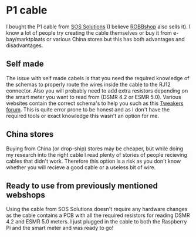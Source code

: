 # P1 cable

I bought the P1 cable from [SOS Solutions](https://www.sossolutions.nl/slimme-meter-kabel) (I believe [ROBBshop](https://www.robbshop.nl/slimme-meter-kabel) also sells it). I know a lot of people try creating the cable themselves or buy it from e-bay/marktplaats or various China stores but this has both advantages and disadvantages.

## Self made

The issue with self made cabels is that you need the required knowledge of the schemas to properly route the wires inside the cable to the RJ12 connector. Also you will probably need to add extra resistors depending on the smart meter you want to read from (DSMR 4.2 or ESMR 5.0). Various websites contain the correct schema's to help you such as this [Tweakers forum](https://gathering.tweakers.net/forum/list_messages/1578510). This is quite error prone to be honest and as I don't have the required tools or exact knowledge this wasn't an option for me.

## China stores

Buying from China (or drop-ship) stores may be cheaper, but while doing my research into the right cable I read plenty of stories of people recieving cables that didn't work. Therefore this option is a risk as you don't know whether you will recieve a good cable or a useless bit of wire.

## Ready to use from previously mentioned webshops

Using the cable from SOS Solutions doesn't require any hardware changes as the cable contains a PCB with all the required resistors for reading DSMR 4.2 and ESMR 5.0 meters. I just plugged in the cable to both the Raspberry Pi and the smart meter and was ready to go!
